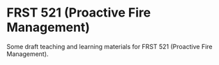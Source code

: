 # FRST 521 (Proactive Fire Management)

Some draft teaching and learning materials for FRST 521 (Proactive Fire Management).